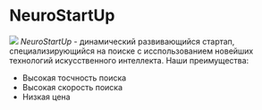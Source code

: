 # NeuroStartUp
![](https://netology-code.github.io/git-homeworks/introduction/assets/logo.png)
*NeuroStartUp* - динамический развивающийся стартап, специализирующийся на поиске с исспользованием новейших технологий искусственного интеллекта.
Наши преимущества:
* Высокая тосчность поиска
* Высокая скорость поиска
* Низкая цена